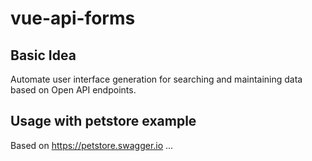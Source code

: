 # vue-api-forms

## Basic Idea
Automate user interface generation for searching and maintaining data based on Open API endpoints. 

## Usage with petstore example
Based on https://petstore.swagger.io ...
